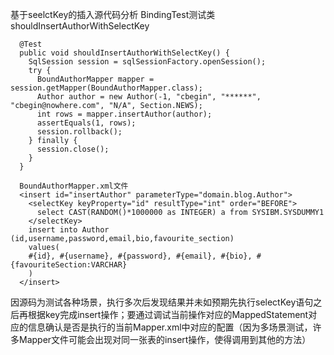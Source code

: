 基于seelctKey的插入源代码分析
BindingTest测试类shouldInsertAuthorWithSelectKey
```language
  @Test
  public void shouldInsertAuthorWithSelectKey() {
    SqlSession session = sqlSessionFactory.openSession();
    try {
      BoundAuthorMapper mapper = session.getMapper(BoundAuthorMapper.class);
      Author author = new Author(-1, "cbegin", "******", "cbegin@nowhere.com", "N/A", Section.NEWS);
      int rows = mapper.insertAuthor(author);
      assertEquals(1, rows);
      session.rollback();
    } finally {
      session.close();
    }
  }
```
```language
  BoundAuthorMapper.xml文件
  <insert id="insertAuthor" parameterType="domain.blog.Author">
    <selectKey keyProperty="id" resultType="int" order="BEFORE">
      select CAST(RANDOM()*1000000 as INTEGER) a from SYSIBM.SYSDUMMY1
    </selectKey>
    insert into Author (id,username,password,email,bio,favourite_section)
    values(
    #{id}, #{username}, #{password}, #{email}, #{bio}, #{favouriteSection:VARCHAR}
    )
  </insert>
```
因源码为测试各种场景，执行多次后发现结果并未如预期先执行selectKey语句之后再根据key完成insert操作；要通过调试当前操作对应的MappedStatement对应的信息确认是否是执行的当前Mapper.xml中对应的配置（因为多场景测试，许多Mapper文件可能会出现对同一张表的insert操作，使得调用到其他的方法）

